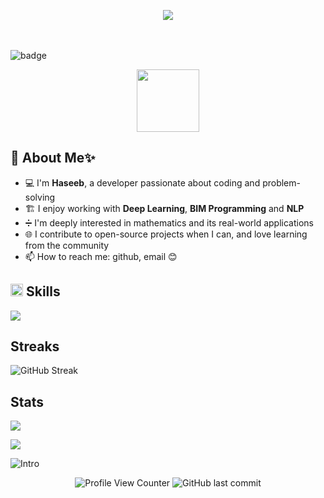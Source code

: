 <p align="center">

<img src="https://github.com/Anmol-Baranwal/Cool-GIFs-For-GitHub/assets/74038190/d48893bd-0757-481c-8d7e-ba3e163feae7" />

<br><br>
![badge](https://glitch-image.vercel.app/api?text=Soy%20Haseeb%20%20%20%20%20%20%20%20%20%20%20%20%20)

<p align="center">
<img src="https://user-images.githubusercontent.com/74038190/216655813-c9147cb2-cfee-4955-b591-52cac08f1f60.gif" width="100">

</p>

<!--
Haseeb is a passionate developer with a strong background in civil engineering and architecture. He specializes in Deep Learning, NLP, and BIM Programming, with expertise in Building Information Modeling (BIM) in Korea. As a developer deeply interested in mathematics and real-world problem-solving, Haseeb also contributes to open-source projects and engages with the programming community. With a dual major in architecture and civil engineering, Haseeb bridges technical and creative domains. His interests span machine learning, artificial intelligence, and data-driven engineering solutions. Reach out via GitHub or email.

하심(Haseeb)은 건축학 및 토목공학을 전공한 개발자로, 딥러닝(Deep Learning), 자연어처리(NLP), 그리고 BIM 프로그래밍에 전문성을 가지고 있습니다. 한국에서 BIM(Building Information Modeling) 분야에 경험이 있으며, 수학과 실제 문제 해결에 깊은 관심을 갖고 있습니다. 오픈 소스 프로젝트에 기여하며 개발자 커뮤니티와의 교류를 소중히 여기고 있습니다. 기계 학습, 인공지능, 데이터 기반의 엔지니어링 솔루션에 관심이 있으며, GitHub 또는 이메일을 통해 연락 가능합니다.
-->

## 👋 About Me✨

- 💻 I'm **Haseeb**, a developer passionate about coding and problem-solving
- 🏗️ I enjoy working with **Deep Learning**, **BIM Programming** and **NLP**
- ➗ I'm deeply interested in mathematics and its real-world applications
- 🌐 I contribute to open-source projects when I can, and love learning from the community
- 📫 How to reach me: github, email 😊

## <img src="https://user-images.githubusercontent.com/74038190/212284087-bbe7e430-757e-4901-90bf-4cd2ce3e1852.gif" width="20"> Skills

[![](https://skillicons.dev/icons?i=ts,py,cs,vue,rust,cpp,c,html,sass,postgresql,solidjs,flutter,fortran,godot,js,jenkins,docker,p5js)]()

## Streaks

![GitHub Streak](https://streak-stats.demolab.com?user=QuantumNovice&theme=vue-dark)

## Stats

![](https://github-profile-summary-cards.vercel.app/api/cards/profile-details?username=QuantumNovice&theme=vue)

![](https://github-profile-trophy.vercel.app/?username=QuantumNovice&theme=algolia)

![Intro](https://readme-typing-svg.demolab.com?font=Arial&pause=1000&color=D4D4asdD4&width=435&height=30&lines=EOL)

<p align="center">
  <img src="https://komarev.com/ghpvc/?username=QuantumNovice" alt="Profile View Counter" />
  <img src="https://img.shields.io/github/last-commit/QuantumNovice/QuantumNovice" alt="GitHub last commit" />
  
</p>
